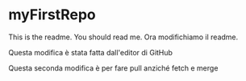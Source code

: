 # myFirstRepo
This is the readme. You should read me.
Ora modifichiamo il readme.

Questa modifica è stata fatta dall'editor di GitHub

Questa seconda modifica è per fare pull anziché fetch e merge

